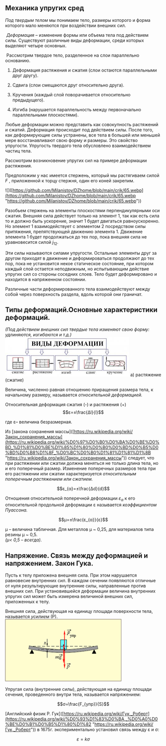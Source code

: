 ## Механика упругих сред   
  
_Под твердым телом_ мы понимаем тело, размеры которого и форма которого мало меняются при воздействии внешних сил.  
  
 _Деформация_ – изменение формы или объема тела под действием силы. Существуют различные виды деформации, среди которых выделяют четыре основных.  
  
 Рассмотрим твердое тело, разделенное на слои параллельно основанию.  
  
  
1. Деформация растяжения и сжатия (слои остаются параллельными друг другу).  
2. Сдвига (слои смещаются друг относительно друга).  
3. Кручения (каждый слой поворачивается относительно предыдущего).  
  
  
4. Изгиба (нарушается параллельность между первоначально параллельными плоскостями).  
  
Любые деформации можно представить как совокупность растяжений и сжатий. Деформация происходит под действием силы. После того, как деформирующие силы устранены, все тела в большей или меньшей мере восстанавливают свою форму и размеры. Это свойство упругости. Упругость твердого тела обусловлено взаимодействием частиц тела.  
  
Рассмотрим возникновение упругих сил на примере деформации растяжения.  
  
Предположим у нас имеется стержень, который мы растягиваем силой $F$ , приложенной к торцу стержня, один его коней закрепим.  
  
![]([https://github.com/Milanistov/DZhome/blob/main/crik/65.webp](https://github.com/Milanistov/DZhome/blob/main/crik/65.webp "https://github.com/Milanistov/DZhome/blob/main/crik/65.webp"))  
  
Разобьем стержень на элементы плоскостями перпендикулярными оси сжатия. Внешняя сила действует только на элемент 1, так как есть сила то и должно быть ускорение, значит 1 будет двигаться равноускоренно. Но элемент 1 взаимодействует с элементом 2 посредством силы притяжения, препятствующей движению элемента 1. Движение элемента 1 будет продолжаться до тех пор, пока внешняя сила не уравновесится силой $j_{12}$.

Эти силы называются силами упругости. Остальные элементы друг за другом приходят в движение и деформироваться продолжают до тех пор, пока не установится некое статическое состояние, при котором каждый слой остается неподвижным, но испытывающим действие упругих сил со стороны соседних слоев. Тело будет деформировано и находится в напряженном состоянии. 

Различные части деформированного тела взаимодействуют между собой через поверхность раздела, вдоль которой они граничат.  
  
## Типы деформаций.Основные характеристики деформаций.  
_(Под действием внешних сил твердые тела изменяют свою форму: удлиняются, изгибаются и т.д.)_  
  ![](./photo11/Pasted%20image%2020240409202851.png)
а) растяжение (сжатие)  
  
Величина, численно равная отношению приращения размера тела, к начальному размеру, называется _относительной деформацией._  
  
Относительная деформация сжатия (-) и растяжения (+)  
$$ε=±\frac{Δl}{l}$$  
  
где ε– величина безразмерная.  
  
Из [закона сохранения массы]([https://ru.wikipedia.org/wiki/Закон_сохранения_массы](https://ru.wikipedia.org/wiki/%D0%97%D0%B0%D0%BA%D0%BE%D0%BD_%D1%81%D0%BE%D1%85%D1%80%D0%B0%D0%BD%D0%B5%D0%BD%D0%B8%D1%8F_%D0%BC%D0%B0%D1%81%D1%81%D1%8B "https://ru.wikipedia.org/wiki/Закон_сохранения_массы")) следует, что при растяжении или сжатии должна меняться не только длина тела, но и его поперечный размер. Изменение поперечных размеров тела при его растяжении или сжатии характеризуется _относительным поперечным растяжением или сжатием._  
  
$$ε_{α}=±\frac{Δd}{d}$$  
  
Отношения относительной поперечной деформации $ε_{α}$ к его относительной продольной деформации ε называется _коэффициентом Пуассона._  
  
$$μ=±\frac{ε_{α}}{ε}$$  
  
μ – величина табличная. Для металлов μ ~ 0,25, для материалов типа резины μ ~ 0,5.  
_(μ< 0,5 – всегда)._  
  
## Напряжение. Связь между деформацией и напряжением. Закон Гука.  
  
Пусть к телу приложена внешняя сила. При этом нарушается равновесие внутренних сил. В каждом сечении появляются отличные от нуля результирующие внутренние силы, направленные против внешних сил. При установившейся деформации величина внутренних упругих сил может быть измерена величиной внешних сил, приложенных к телу.  
  
Внешняя сила, действующая на единицу площади поверхности тела, называется _усилием_ (Р).  
![](./photo11/Pasted%20image%2020240409203125.png)


Упругая сила (внутренние силы), действующая на единицу площади сечения, проведенного внутри тела, называется напряжением:  
  
$$σ=\frac{F_{упр}}{S}$$  
  
[Английский физик Р. Гук]([https://ru.wikipedia.org/wiki/Гук,_Роберт](https://ru.wikipedia.org/wiki/%D0%93%D1%83%D0%BA,_%D0%A0%D0%BE%D0%B1%D0%B5%D1%80%D1%82 "https://ru.wikipedia.org/wiki/Гук,_Роберт")) в 1675г. экспериментально установил связь между ε и σ:  
  
$$ε=kσ$$
